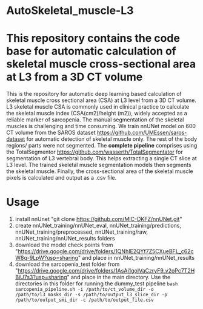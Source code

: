 # AutoSkeletal_muscle-L3
# This repository contains the code base for automatic calculation of skeletal muscle cross-sectional area at L3 from a 3D CT volume
This is the repository for automatic deep learning based calculation of skeletal muscle cross sectional area (CSA) at L3 level from a 3D CT volume. L3 skeletal muscle CSA is commonly used in clinical practice to calculate the skeletal muscle index (CSA(cm2)/height (m2)), widely accepted as a reliable marker of sarcopenia. The manual segmentation of the skeletal muscles is challenging and time consuming. 
We train nnUNet model on 600 CT volume from the SAROS dataset https://github.com/UMEssen/saros-dataset for automatic detection of skeletal muscle only. The rest of the body regions/ parts were not segmented.
The **complete pipeline** comprises using the TotalSegmentor https://github.com/wasserth/TotalSegmentator for segmentation of L3 vertebral body. This helps extracting a single CT slice at L3 level. The trained skeletal muscle segmentation models then segments the skeletal muscle. Finally, the cross-sectional area of the skeletal muscle pixels is calculated and output as a .csv file.

# Usage
1. install nnUnet "git clone https://github.com/MIC-DKFZ/nnUNet.git"
2. create nnUNet_training/nnUNet_eval, nnUNet_training/predictions, nnUNet_training/preprocessed, nnUNet_training/raw, nnUNet_training/nnUNet_results folders
3. download the model check points from "https://drive.google.com/drive/folders/1QNhIE2QYf7Z5CXueBFL_c62cW8q-9LpW?usp=sharing" and place in nnUNet_training/nnUNet_results 
4. download the sarcopenia_test folder from "https://drive.google.com/drive/folders/1AsAi1goIVaCzryF9_v2oPc7T2HBiU7s3?usp=sharing" and place in the main directory. Use the directories in this folder for running the dummy_test pipeline
`bash sarcopenia_pipeline.sh -i /path/to/ct_volume_dir -o /path/to/l3_masks_dir -s /path/to/output_l3_slice_dir -p /path/to/output_smi_dir -c /path/to/output_file.csv`
